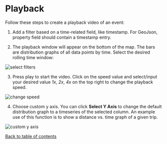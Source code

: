 # Playback

Follow these steps to create a playback video of an event:
1. Add a filter based on a time-related field, like timestamp. For GeoJson, property field should contain a timestamp entry.

2. The playback window will appear on the bottom of the map. The bars are distribution graphs of all data points by time. Select the desired rolling time window:

![select filters](https://d1a3f4spazzrp4.cloudfront.net/kepler.gl/documentation/h-playback-1.png "select filters")

3. Press play to start the video. Click on the speed value and select/input your desired value _1x_, _2x_, _4x_ on the top right to change the playback speed.

![change speed](https://d1a3f4spazzrp4.cloudfront.net/kepler.gl/documentation/h-playback-2.gif "select filters")

4. Choose custom y axis. You can click __Select Y Axis__ to change the default distribution graph to a timeseries of the selected column. An example use of this function is to show a distance vs. time graph of a given trip.

![custom y axis](https://d1a3f4spazzrp4.cloudfront.net/kepler.gl/documentation/h-playback-3.png "select filters")


[Back to table of contents](README.md)

